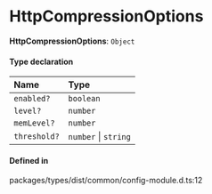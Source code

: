 # HttpCompressionOptions

 **HttpCompressionOptions**: `Object`

#### Type declaration

| Name | Type |
| :------ | :------ |
| `enabled?` | `boolean` |
| `level?` | `number` |
| `memLevel?` | `number` |
| `threshold?` | `number` \| `string` |

#### Defined in

packages/types/dist/common/config-module.d.ts:12
